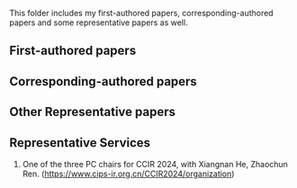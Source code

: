 This folder includes my first-authored papers, corresponding-authored papers and some representative papers as well.
## First-authored papers

## Corresponding-authored papers

## Other Representative papers


## Representative Services
1. One of the three PC chairs for CCIR 2024, with Xiangnan He, Zhaochun Ren. (https://www.cips-ir.org.cn/CCIR2024/organization) 
